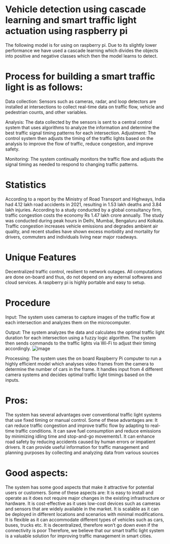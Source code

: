 # Vehicle detection using cascade learning and smart traffic light actuation using raspberry pi 
The following model is for using on raspberry pi.
Due to its slightly lower performance we have used a cascade learning which divides the objects into positive and negative classes which then the model learns to detect.


# Process for building a smart traffic light is as follows: 
Data collection: Sensors such as cameras, radar, and loop detectors are installed at intersections to collect real-time data on traffic flow, vehicle and pedestrian counts, and other variables.

Analysis: The data collected by the sensors is sent to a central control system that uses algorithms to analyze the information and determine the best traffic signal timing patterns for each intersection.
Adjustment: The control system then adjusts the timing of the traffic lights based on the analysis to improve the flow of traffic, reduce congestion, and improve safety.

Monitoring: The system continually monitors the traffic flow and adjusts the signal timing as needed to respond to changing traffic patterns.

# Statistics
According to a report by the Ministry of Road Transport and Highways, India had 4.12 lakh road accidents in 2021, resulting in 1.53 lakh deaths and 3.84 lakh injuries.
According to a study conducted by a global consultancy firm, traffic congestion
costs the economy Rs 1.47 lakh crore annually.
The study was conducted during peak hours in Delhi, Mumbai, Bengaluru and Kolkata.
Traffic congestion increases vehicle emissions and degrades ambient air quality, and recent studies have shown excess morbidity and mortality for drivers, commuters and individuals living near major roadways.

# Unique Features
Decentralized traffic control, resilient to network outages.
All computations are done on-board and thus, do not depend on any external softwares and cloud services.
A raspberry pi is highly portable and easy to setup.

# Procedure
Input: The system uses cameras to capture images of the traffic flow at each intersection and analyzes them on the microcomputer. 

Output: The system analyzes the data and calculates the optimal traffic light duration for each intersection using a fuzzy logic algorithm. The system then sends commands to the traffic lights via Wi-Fi to adjust their timing accordingly.
![image](https://github.com/PranavBhanot/SMART-TRAFFIC-LIGHT-MANAGEMENT-USING-IOT-AND-DEEP-LEARNING-/assets/74693658/3626cf84-74f0-408a-aeab-494b0f6cf791)


Processing: The system uses the on board Raspberry Pi computer to run a highly efficient model which analyses video frames from the camera to determine the number of cars in the frame. It handles input from 4 different camera systems and decides optimal traffic light timings based on the inputs. 

# Pros: 
The system has several advantages over conventional traffic light systems that use fixed timing or manual control. Some of these advantages are:
It can reduce traffic congestion and improve traffic flow by adapting to real-time traffic conditions.
It can save fuel consumption and reduce emissions by minimizing idling time and stop-and-go movements1.
It can enhance road safety by reducing accidents caused by human errors or impatient drivers.
It can provide useful information for traffic management and planning purposes by collecting and analyzing data from various sources

# Good aspects:
The system has some good aspects that make it attractive for potential users or customers. Some of these aspects are:
It is easy to install and operate as it does not require major changes in the existing infrastructure or hardware.
It is cost-effective as it uses low-cost devices such as cameras and sensors that are widely available in the market.
It is scalable as it can be deployed in different locations and scenarios with minimal modifications.
It is flexible as it can accommodate different types of vehicles such as cars, buses, trucks etc.
It is decentralized, therefore won’t go down even if the connectivity is poor
Therefore, we believe that our smart traffic light system is a valuable solution for improving traffic management in smart cities.
